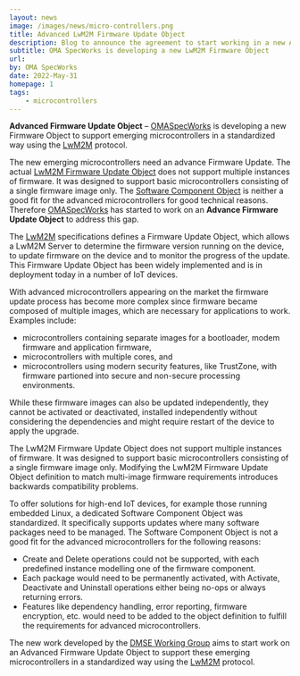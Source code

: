 ```yaml
---
layout: news
image: /images/news/micro-controllers.png
title: Advanced LwM2M Firmware Update Object
description: Blog to announce the agreement to start working in a new Advance Firmware Update Object
subtitle: OMA SpecWorks is developing a new LwM2M Firmware Object
url: 
by: OMA SpecWorks
date: 2022-May-31
homepage: 1
tags:
    - microcontrollers
---
```


**Advanced Firmware Update Object** – [OMASpecWorks](https://omaspecworks.org/) is developing a new Firmware Object to support emerging microcontrollers in a standardized way using the [LwM2M](https://lwm2m.openmobilealliance.org/) protocol.

The new emerging microcontrollers need an advance Firmware Update. The actual [LwM2M Firmware Update Object](https://www.openmobilealliance.org/release/ObjLwM2M_Firmware/V1_1-20201110-A/OMA-SUP-XML_5-V1_1-20201110-A.xml) does not support multiple instances of firmware. It was designed to support basic microcontrollers consisting of a single firmware image only. The [Software Component Object](https://www.openmobilealliance.org/release/LWM2M_SWMGMT/V1_0_2-20210119-A/OMA-TS-LWM2M_SwMgmt-V1_0_2-20210119-A.pdf) is neither a good fit for the advanced microcontrollers for good technical reasons. Therefore [OMASpecWorks](https://omaspecworks.org/) has started to work on an **Advance Firmware Update Object** to address this gap.

<!--more-->

The [LwM2M](https://lwm2m.openmobilealliance.org/) specifications defines a Firmware Update Object, which allows a LwM2M Server to determine the firmware version running on the device, to update firmware on the device and to monitor the progress of the update. This Firmware Update Object has been widely implemented and is in deployment today in a number of IoT devices.

With advanced microcontrollers appearing on the market the firmware update process has become more complex since firmware became composed of multiple images, which are necessary for applications to work. Examples include:

- microcontrollers containing separate images for a bootloader, modem firmware and application firmware,
- microcontrollers with multiple cores, and
- microcontrollers using modern security features, like TrustZone, with firmware 
partioned into secure and non-secure processing environments.

While these firmware images can also be updated independently, they cannot be activated or deactivated, installed independently without considering the dependencies and might require restart of the device to apply the upgrade.

The LwM2M Firmware Update Object does not support multiple instances of firmware. It was designed to support basic microcontrollers consisting of a single firmware image only. Modifying the LwM2M Firmware Update Object definition to match multi-image firmware requirements introduces backwards compatibility problems.

To offer solutions for high-end IoT devices, for example those running embedded Linux, a dedicated Software Component Object was standardized. It specifically supports updates where many software packages need to be managed. The Software Component Object is not a good fit for the advanced microcontrollers for the following reasons:

- Create and Delete operations could not be supported, with each predefined instance modelling one of the firmware component.
- Each package would need to be permanently activated, with Activate, Deactivate and Uninstall operations either being no-ops or always returning errors.
- Features like dependency handling, error reporting, firmware encryption, etc. would need to be added to the object definition to fulfill the requirements for advanced microcontrollers.

The new work developed by the [DMSE Working Group](https://lwm2m.openmobilealliance.org/about/) aims to start work on an Advanced Firmware Update Object to support these emerging microcontrollers in a standardized way using the [LwM2M](https://lwm2m.openmobilealliance.org/) protocol.

